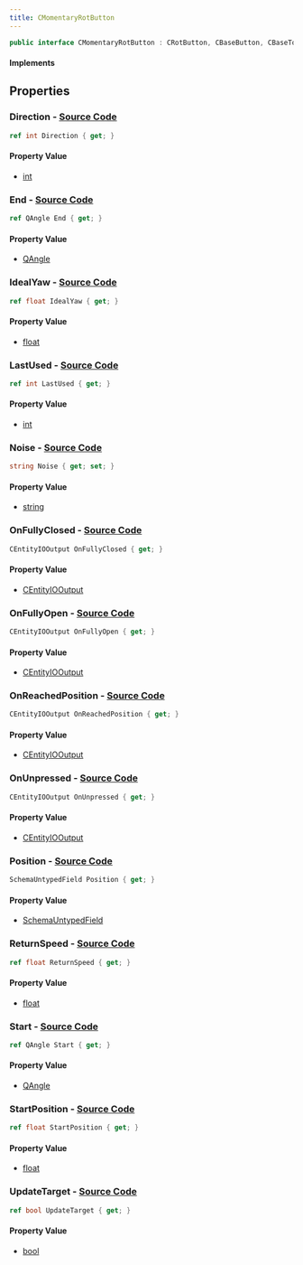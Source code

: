 ```yaml
---
title: CMomentaryRotButton
---
```


```csharp
public interface CMomentaryRotButton : CRotButton, CBaseButton, CBaseToggle, CBaseModelEntity, CBaseEntity, CEntityInstance, ISchemaClass<CEntityInstance>, ISchemaClass<CBaseEntity>, ISchemaClass<CBaseModelEntity>, ISchemaClass<CBaseToggle>, ISchemaClass<CBaseButton>, ISchemaClass<CRotButton>, ISchemaClass<CMomentaryRotButton>, ISchemaField, ISchemaClass, INativeHandle
```

#### Implements

## Properties

### **Direction** - [Source Code](https://github.com/swiftly-solution/swiftlys2/blob/main/managed/src/SwiftlyS2.Generated/Schemas/Interfaces/CMomentaryRotButton.cs#L39)

```csharp
ref int Direction { get; }
```

#### Property Value

- [int](https://learn.microsoft.com/dotnet/api/system.int32)

### **End** - [Source Code](https://github.com/swiftly-solution/swiftlys2/blob/main/managed/src/SwiftlyS2.Generated/Schemas/Interfaces/CMomentaryRotButton.cs#L31)

```csharp
ref QAngle End { get; }
```

#### Property Value

- [QAngle](/docs/api/shared/natives/qangle)

### **IdealYaw** - [Source Code](https://github.com/swiftly-solution/swiftlys2/blob/main/managed/src/SwiftlyS2.Generated/Schemas/Interfaces/CMomentaryRotButton.cs#L33)

```csharp
ref float IdealYaw { get; }
```

#### Property Value

- [float](https://learn.microsoft.com/dotnet/api/system.single)

### **LastUsed** - [Source Code](https://github.com/swiftly-solution/swiftlys2/blob/main/managed/src/SwiftlyS2.Generated/Schemas/Interfaces/CMomentaryRotButton.cs#L27)

```csharp
ref int LastUsed { get; }
```

#### Property Value

- [int](https://learn.microsoft.com/dotnet/api/system.int32)

### **Noise** - [Source Code](https://github.com/swiftly-solution/swiftlys2/blob/main/managed/src/SwiftlyS2.Generated/Schemas/Interfaces/CMomentaryRotButton.cs#L35)

```csharp
string Noise { get; set; }
```

#### Property Value

- [string](https://learn.microsoft.com/dotnet/api/system.string)

### **OnFullyClosed** - [Source Code](https://github.com/swiftly-solution/swiftlys2/blob/main/managed/src/SwiftlyS2.Generated/Schemas/Interfaces/CMomentaryRotButton.cs#L23)

```csharp
CEntityIOOutput OnFullyClosed { get; }
```

#### Property Value

- [CEntityIOOutput](/docs/api/shared/schemadefinitions/centityiooutput)

### **OnFullyOpen** - [Source Code](https://github.com/swiftly-solution/swiftlys2/blob/main/managed/src/SwiftlyS2.Generated/Schemas/Interfaces/CMomentaryRotButton.cs#L21)

```csharp
CEntityIOOutput OnFullyOpen { get; }
```

#### Property Value

- [CEntityIOOutput](/docs/api/shared/schemadefinitions/centityiooutput)

### **OnReachedPosition** - [Source Code](https://github.com/swiftly-solution/swiftlys2/blob/main/managed/src/SwiftlyS2.Generated/Schemas/Interfaces/CMomentaryRotButton.cs#L25)

```csharp
CEntityIOOutput OnReachedPosition { get; }
```

#### Property Value

- [CEntityIOOutput](/docs/api/shared/schemadefinitions/centityiooutput)

### **OnUnpressed** - [Source Code](https://github.com/swiftly-solution/swiftlys2/blob/main/managed/src/SwiftlyS2.Generated/Schemas/Interfaces/CMomentaryRotButton.cs#L19)

```csharp
CEntityIOOutput OnUnpressed { get; }
```

#### Property Value

- [CEntityIOOutput](/docs/api/shared/schemadefinitions/centityiooutput)

### **Position** - [Source Code](https://github.com/swiftly-solution/swiftlys2/blob/main/managed/src/SwiftlyS2.Generated/Schemas/Interfaces/CMomentaryRotButton.cs#L17)

```csharp
SchemaUntypedField Position { get; }
```

#### Property Value

- [SchemaUntypedField](/docs/api/shared/schemas/schemauntypedfield)

### **ReturnSpeed** - [Source Code](https://github.com/swiftly-solution/swiftlys2/blob/main/managed/src/SwiftlyS2.Generated/Schemas/Interfaces/CMomentaryRotButton.cs#L41)

```csharp
ref float ReturnSpeed { get; }
```

#### Property Value

- [float](https://learn.microsoft.com/dotnet/api/system.single)

### **Start** - [Source Code](https://github.com/swiftly-solution/swiftlys2/blob/main/managed/src/SwiftlyS2.Generated/Schemas/Interfaces/CMomentaryRotButton.cs#L29)

```csharp
ref QAngle Start { get; }
```

#### Property Value

- [QAngle](/docs/api/shared/natives/qangle)

### **StartPosition** - [Source Code](https://github.com/swiftly-solution/swiftlys2/blob/main/managed/src/SwiftlyS2.Generated/Schemas/Interfaces/CMomentaryRotButton.cs#L43)

```csharp
ref float StartPosition { get; }
```

#### Property Value

- [float](https://learn.microsoft.com/dotnet/api/system.single)

### **UpdateTarget** - [Source Code](https://github.com/swiftly-solution/swiftlys2/blob/main/managed/src/SwiftlyS2.Generated/Schemas/Interfaces/CMomentaryRotButton.cs#L37)

```csharp
ref bool UpdateTarget { get; }
```

#### Property Value

- [bool](https://learn.microsoft.com/dotnet/api/system.boolean)

